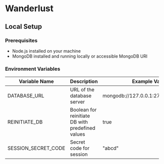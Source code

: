 # Wanderlust

## Local Setup

### Prerequisites
- Node.js installed on your machine
- MongoDB installed and running locally or accessible MongoDB URI

### Environment Variables
| Variable Name        | Description                                      | Example Value         |
|----------------------|--------------------------------------------------|-----------------------|
| DATABASE_URL         | URL of the database server                       |mongodb://127.0.0.1:27017/wanderlust |
| REINITIATE_DB        | Boolean for reinitiate DB with predefined values |true                   |
| SESSION_SECRET_CODE  | Secret code for session                          |"abcd"                 |